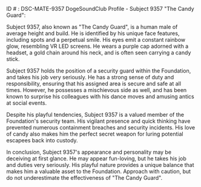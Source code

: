 ID # : DSC-MATE-9357
DogeSoundClub Profile - Subject 9357 "The Candy Guard":

Subject 9357, also known as "The Candy Guard", is a human male of average height and build. He is identified by his unique face features, including spots and a perpetual smile. His eyes emit a constant rainbow glow, resembling VR LED screens. He wears a purple cap adorned with a headset, a gold chain around his neck, and is often seen carrying a candy stick.

Subject 9357 holds the position of a security guard within the Foundation, and takes his job very seriously. He has a strong sense of duty and responsibility, ensuring that his assigned area is secure and safe at all times. However, he possesses a mischievous side as well, and has been known to surprise his colleagues with his dance moves and amusing antics at social events.

Despite his playful tendencies, Subject 9357 is a valued member of the Foundation's security team. His vigilant presence and quick thinking have prevented numerous containment breaches and security incidents. His love of candy also makes him the perfect secret weapon for luring potential escapees back into custody.

In conclusion, Subject 9357's appearance and personality may be deceiving at first glance. He may appear fun-loving, but he takes his job and duties very seriously. His playful nature provides a unique balance that makes him a valuable asset to the Foundation. Approach with caution, but do not underestimate the effectiveness of "The Candy Guard".